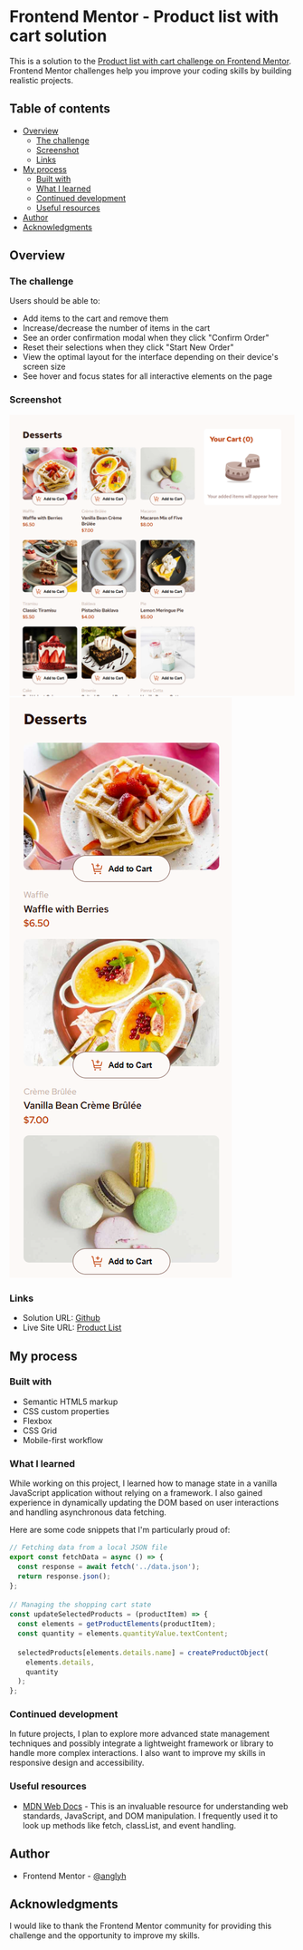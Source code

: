 # Frontend Mentor - Product list with cart solution

This is a solution to the [Product list with cart challenge on Frontend Mentor](https://www.frontendmentor.io/challenges/product-list-with-cart-5MmqLVAp_d). Frontend Mentor challenges help you improve your coding skills by building realistic projects. 

## Table of contents

- [Overview](#overview)
  - [The challenge](#the-challenge)
  - [Screenshot](#screenshot)
  - [Links](#links)
- [My process](#my-process)
  - [Built with](#built-with)
  - [What I learned](#what-i-learned)
  - [Continued development](#continued-development)
  - [Useful resources](#useful-resources)
- [Author](#author)
- [Acknowledgments](#acknowledgments)

## Overview

### The challenge

Users should be able to:

- Add items to the cart and remove them
- Increase/decrease the number of items in the cart
- See an order confirmation modal when they click "Confirm Order"
- Reset their selections when they click "Start New Order"
- View the optimal layout for the interface depending on their device's screen size
- See hover and focus states for all interactive elements on the page

### Screenshot

![](./desktop.png)
![](./mobile.png)


### Links

- Solution URL: [Github](https://github.com/anglyh/product-list)
- Live Site URL: [Product List](https://product-list-mpq9.onrender.com)

## My process

### Built with

- Semantic HTML5 markup
- CSS custom properties
- Flexbox
- CSS Grid
- Mobile-first workflow


### What I learned

While working on this project, I learned how to manage state in a vanilla JavaScript application without relying on a framework. I also gained experience in dynamically updating the DOM based on user interactions and handling asynchronous data fetching.

Here are some code snippets that I'm particularly proud of:

```javascript
// Fetching data from a local JSON file
export const fetchData = async () => {
  const response = await fetch('../data.json');
  return response.json();
};

// Managing the shopping cart state
const updateSelectedProducts = (productItem) => {
  const elements = getProductElements(productItem);
  const quantity = elements.quantityValue.textContent;
  
  selectedProducts[elements.details.name] = createProductObject(
    elements.details,
    quantity
  );
};
```

### Continued development

In future projects, I plan to explore more advanced state management techniques and possibly integrate a lightweight framework or library to handle more complex interactions. I also want to improve my skills in responsive design and accessibility.

### Useful resources

- [MDN Web Docs](https://developer.mozilla.org/) - This is an invaluable resource for understanding web standards, JavaScript, and DOM manipulation. I frequently used it to look up methods like fetch, classList, and event handling.

## Author

<!-- - Website - [Angel Yaguno](https://www.your-site.com) -->
- Frontend Mentor - [@anglyh](https://www.frontendmentor.io/profile/yourusername)

## Acknowledgments

I would like to thank the Frontend Mentor community for providing this challenge and the opportunity to improve my skills.
